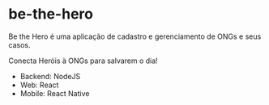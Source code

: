 # be-the-hero

Be the Hero é uma aplicação de cadastro e gerenciamento de ONGs e seus casos.

Conecta Heróis à ONGs para salvarem o dia!
<ul>
<li>Backend: NodeJS</li>
<li>Web: React</li>
<li>Mobile: React Native</li>
<ul>

